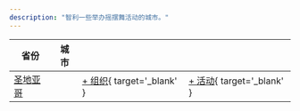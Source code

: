 ```yaml
---
description: "智利一些举办摇摆舞活动的城市。"
---
```


| 省份 | 城市 | | |
| --- | --- | --- | --- |
| [圣地亚哥](by_city.md#santiago) | | [+ 组织](https://github.com/swingdance/orgs/issues/new?assignees=&labels=add+org&projects=&template=02-add_entity.yml&title=%5Bcl%5D%20%3CName%3E&region=cl&province=Santiago&city=Santiago){ target='_blank' } | [+ 活动](https://github.com/swingdance/events/issues/new?assignees=&labels=add+event&projects=&template=02-add_entity.yml&title=%5B2024%2Fcl%5D%20%3CName%3E&region=cl&province=Santiago&city=Santiago&org_id=&date_starts=2024-&date_ends=2024-){ target='_blank' } |
